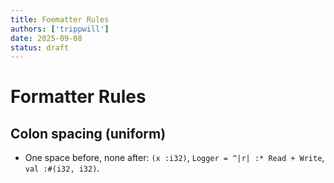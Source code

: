 ```yaml
---
title: Foematter Rules
authors: ['trippwill']
date: 2025-09-08
status: draft
---
```


# Formatter Rules

## Colon spacing (uniform)

- One space before, none after: `(x :i32)`, `Logger = ^|r| :* Read + Write`, `val :#(i32, i32)`.
